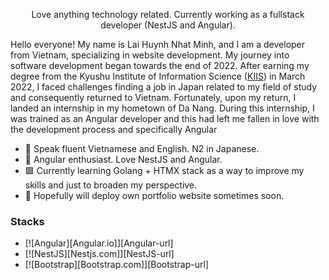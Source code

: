 <p align="center">Love anything technology related. Currently working as a fullstack developer (NestJS and Angular).</p>

<p>Hello everyone! My name is Lai Huynh Nhat Minh, and I am a developer from Vietnam, specializing in website development. My journey into software development began towards the end of 2022. After earning my degree from the Kyushu Institute of Information Science (<a href="https://www.kiis.ac.jp/en/">KIIS</a>) in March 2022, I faced challenges finding a job in Japan related to my field of study and consequently returned to Vietnam. Fortunately, upon my return, I landed an internship in my hometown of Da Nang. During this internship, I was trained as an Angular developer and this had left me fallen in love with the development process and specifically Angular</p>

- 🌟 Speak fluent Vietnamese and English. N2 in Japanese.
- 🚀 Angular enthusiast. Love NestJS and Angular.
- 🟩 Currently learning Golang + HTMX stack as a way to improve my skills and just to broaden my perspective.
- 📰 Hopefully will deploy own portfolio website sometimes soon.

### Stacks

* [![Angular][Angular.io]][Angular-url]
* [![NestJS][Nestjs.com]][NestJS-url]
* [![Bootstrap][Bootstrap.com]][Bootstrap-url]
